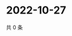# 2022-10-27

共 0 条

<!-- BEGIN WEIBO -->
<!-- 最后更新时间 Thu Oct 27 2022 04:19:18 GMT+0800 (China Standard Time) -->

<!-- END WEIBO -->
